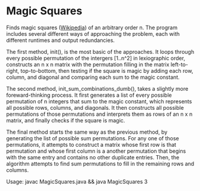 Magic Squares
=============

Finds magic squares ([Wikipedia](http://en.wikipedia.org/wiki/Magic_square)) of an arbitrary order n. The program includes several different ways of approaching the problem, each with different runtimes and output redundancies.

The first method, init(), is the most basic of the approaches.  It loops through every possible permutation of the intergers [1..n^2] in lexiographic order, constructs an n x n matrix with the permutation filling in the matrix left-to-right, top-to-bottom, then testing if the square is magic by adding each row, column, and diagonal and comparing each sum to the magic constant.

The second method, init_sum_combinations_dumb(), takes a slightly more foreward-thinking process. It first generates a list of every possible permutation of n integers that sum to the magic constant, which represents all possible rows, columns, and diagonals. It then constructs all possible permutations of those permutations and interprets them as rows of an n x n matrix, and finally checks if the square is magic.

The final method starts the same way as the previous method, by generating the list of possible sum permutations. For any one of those permutations, it attempts to construct a matrix whose first row is that permutation and whose first column is a another permutation that begins with the same entry and contains no other duplicate entries.  Then, the algorithm attempts to find sum permutations to fill in the remaining rows and columns.

Usage: javac MagicSquares.java && java MagicSquares 3
